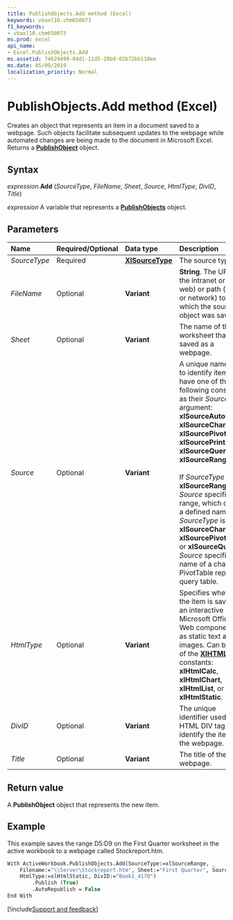 ```yaml
---
title: PublishObjects.Add method (Excel)
keywords: vbaxl10.chm650073
f1_keywords:
- vbaxl10.chm650073
ms.prod: excel
api_name:
- Excel.PublishObjects.Add
ms.assetid: 74629499-04d1-11d5-20b8-02b72bb110ee
ms.date: 05/09/2019
localization_priority: Normal
---
```



# PublishObjects.Add method (Excel)

Creates an object that represents an item in a document saved to a webpage. Such objects facilitate subsequent updates to the webpage while automated changes are being made to the document in Microsoft Excel. Returns a **[PublishObject](Excel.PublishObject.md)** object.


## Syntax

_expression_.**Add** (_SourceType_, _FileName_, _Sheet_, _Source_, _HtmlType_, _DivID_, _Title_)

_expression_ A variable that represents a **[PublishObjects](Excel.PublishObjects.md)** object.


## Parameters

|Name|Required/Optional|Data type|Description|
|:-----|:-----|:-----|:-----|
| _SourceType_|Required| **[XlSourceType](Excel.XlSourceType.md)**|The source type.|
| _FileName_|Optional| **Variant**| **String**. The URL (on the intranet or the web) or path (local or network) to which the source object was saved.|
| _Sheet_|Optional| **Variant**|The name of the worksheet that was saved as a webpage.|
| _Source_|Optional| **Variant**|A unique name used to identify items that have one of the following constants as their _SourceType_ argument: **xlSourceAutoFilter**, **xlSourceChart**, **xlSourcePivotTable**, **xlSourcePrintArea**, **xlSourceQuery**, or **xlSourceRange**.<br/><br/>If _SourceType_ is **xlSourceRange**, _Source_ specifies a range, which can be a defined name. If _SourceType_ is **xlSourceChart**, **xlSourcePivotTable**, or **xlSourceQuery**, _Source_ specifies the name of a chart, PivotTable report, or query table.|
| _HtmlType_|Optional| **Variant**|Specifies whether the item is saved as an interactive Microsoft Office Web component or as static text and images. Can be one of the **[XlHTMLType](Excel.XlHtmlType.md)** constants: **xlHtmlCalc**, **xlHtmlChart**, **xlHtmlList**, or **xlHtmlStatic**.|
| _DivID_|Optional| **Variant**|The unique identifier used in the HTML DIV tag to identify the item on the webpage.|
| _Title_|Optional| **Variant**|The title of the webpage.|

## Return value

A **PublishObject** object that represents the new item.


## Example

This example saves the range D5:D9 on the First Quarter worksheet in the active workbook to a webpage called Stockreport.htm.

```vb
With ActiveWorkbook.PublishObjects.Add(SourceType:=xlSourceRange, _ 
    Filename:="\\Server\Stockreport.htm", Sheet:="First Quarter", Source:="$G$3:$H$6", _ 
    HtmlType:=xlHtmlStatic, DivID:="Book1_4170") 
        .Publish (True) 
        .AutoRepublish = False 
End With
```




[!include[Support and feedback](~/includes/feedback-boilerplate.md)]
